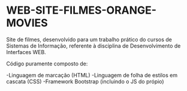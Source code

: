 # WEB-SITE-FILMES-ORANGE-MOVIES
Site de filmes, desenvolvido para um trabalho prático do cursos de Sistemas de Informação, referente à disciplina de Desenvolvimento de Interfaces WEB.

Código puramente composto de:

-Linguagem de marcação (HTML)
-Linguagem de folha de estilos em cascata (CSS)
-Framework Bootstrap (incluindo o JS do própio)
